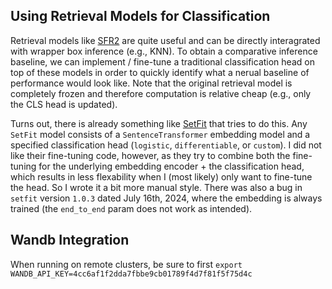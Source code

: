 ## Using Retrieval Models for Classification

Retrieval models like [SFR2](https://huggingface.co/Salesforce/SFR-Embedding-2_R) are quite useful and can be directly interagrated with wrapper box inference (e.g., KNN). To obtain a comparative inference baseline, we can implement / fine-tune a traditional classification head on top of these models in order to quickly identify what a nerual baseline of performance would look like. Note that the original retrieval model is completely frozen and therefore computation is relative cheap (e.g., only the CLS head is updated).

Turns out, there is already something like [SetFit](https://huggingface.co/docs/setfit/en/how_to/classification_heads) that tries to do this. Any `SetFit` model consists of a `SentenceTransformer` embedding model and a specified classification head (`logistic`, `differentiable`, or `custom`). I did not like their fine-tuning code, however, as they try to combine both the fine-tuning for the underlying embedding encoder + the classification head, which results in less flexability when I (most likely) only want to fine-tune the head. So I wrote it a bit more manual style. There was also a bug in `setfit` version `1.0.3` dated July 16th, 2024, where the embedding is always trained (the `end_to_end` param does not work as intended).

## Wandb Integration

When running on remote clusters, be sure to first 
`export WANDB_API_KEY=4cc6af1f2dda7fbbe9cb01789f4d7f81f5f75d4c`